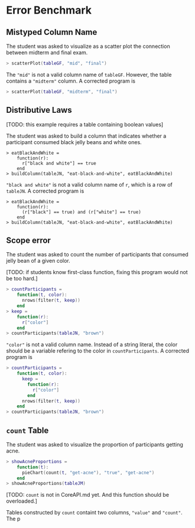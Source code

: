 # Error Benchmark

## Mistyped Column Name

The student was asked to visualize as a scatter plot the connection between midterm 
and final exam.

```lua
> scatterPlot(tableGF, "mid", "final")
```

The `"mid"` is not a valid column name of `tableGF`. However, the table 
contains a `"midterm"` column. A corrected program is

```lua
> scatterPlot(tableGF, "midterm", "final")
```

## Distributive Laws

[TODO: this example requires a table containing boolean values]

The student was asked to build a column that indicates whether a participant consumed
black jelly beans and white ones.

```
> eatBlackAndWhite =
    function(r):
      r["black and white"] == true
    end
> buildColumn(tableJN, "eat-black-and-white", eatBlackAndWhite)
```

`"black and white"` is not a valid column name of `r`, which is a row of `tableJN`.
A corrected program is

```
> eatBlackAndWhite =
    function(r):
      (r["black"] == true) and (r["white"] == true)
    end
> buildColumn(tableJN, "eat-black-and-white", eatBlackAndWhite)
```

## Scope error

The student was asked to count the number of participants that consumed jelly bean of a given color.

[TODO: if students know first-class function, fixing this program would not be too hard.]

```lua
> countParticipants =
    function(t, color):
      nrows(filter(t, keep))
    end
> keep =
    function(r):
      r["color"]
    end
> countParticipants(tableJN, "brown")
```

`"color"` is not a valid column name. Instead of a string literal, the color should be a variable refering to the color in `countParticipants`. A corrected program is

```lua
> countParticipants =
    function(t, color):
      keep =
        function(r):
          r["color"]
        end
      nrows(filter(t, keep))
    end
> countParticipants(tableJN, "brown")
```

## `count` Table

The student was asked to visualize the proportion of participants getting acne.

```lua
> showAcneProportions =
    function(t):
      pieChart(count(t, "get-acne"), "true", "get-acne")
    end
> showAcneProportions(tableJM)
```

[TODO: `count` is not in CoreAPI.md yet. And this function should be overloaded.]

Tables constructed by `count` containt two columns, `"value"` and `"count"`. The p

